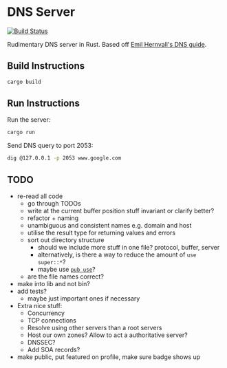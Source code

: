 # DNS Server

[![Build Status](https://img.shields.io/github/workflow/status/dominikrys/dns-server/ci?style=flat-square)](https://github.com/dominikrys/dns-server/actions)

Rudimentary DNS server in Rust. Based off [Emil Hernvall's DNS guide](https://github.com/EmilHernvall/dnsguide).

## Build Instructions

```bash
cargo build
```

## Run Instructions

Run the server:

```bash
cargo run
```

Send DNS query to port 2053:

```bash
dig @127.0.0.1 -p 2053 www.google.com
```

## TODO

- re-read all code
  - go through TODOs
  - write at the current buffer position stuff invariant or clarify better?
  - refactor + naming
  - unambiguous and consistent names e.g. domain and host
  - utilise the result type for returning values and errors
  - sort out directory structure
    - should we include more stuff in one file? protocol, buffer, server
    - alternatively, is there a way to reduce the amount of `use super::*`?
    - maybe use [`pub use`](https://www.reddit.com/r/rust/comments/6x49mu/what_are_some_rules_of_thumb_for_use/dmd07yr?utm_source=share&utm_medium=web2x&context=3)?
  - are the file names correct?
- make into lib and not bin?
- add tests?
  - maybe just important ones if necessary
- Extra nice stuff:
  - Concurrency
  - TCP connections
  - Resolve using other servers than a root servers
  - Host our own zones? Allow to act a authoritative server?
  - DNSSEC?
  - Add SOA records?
- make public, put featured on profile, make sure badge shows up

